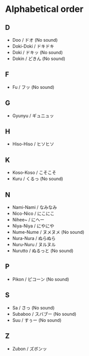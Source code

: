 # Alphabetical order

## D

- Doo / ドオ (No sound)
- Doki-Doki / ドキドキ
- Doki / ドキッ (No sound)
- Dokin / どきん (No sound)

## F

- Fu / フッ (No sound)

## G

- Gyunyu / ギュニュッ

## H

- Hiso-Hiso / ヒソヒソ

## K

- Koso-Koso / こそこそ
- Kuru / くるっ (No sound)

## N

- Nami-Nami / なみなみ
- Nico-Nico / にこにこ
- Nihee~ / にへー
- Niya-Niya / にやにや
- Nume-Nume / ヌメヌメ (No sound)
- Nura-Nura / ぬらぬら
- Nuru-Nuru / ヌルヌル
- Nurutto / ぬるっと (No sound)

## P

- Pikon / ピコーン (No sound)

## S

- Sa / さっ (No sound)
- Subaboo / スバブー (No sound)
- Suu / すぅー (No sound)

## Z

- Zubon / ズボンッ